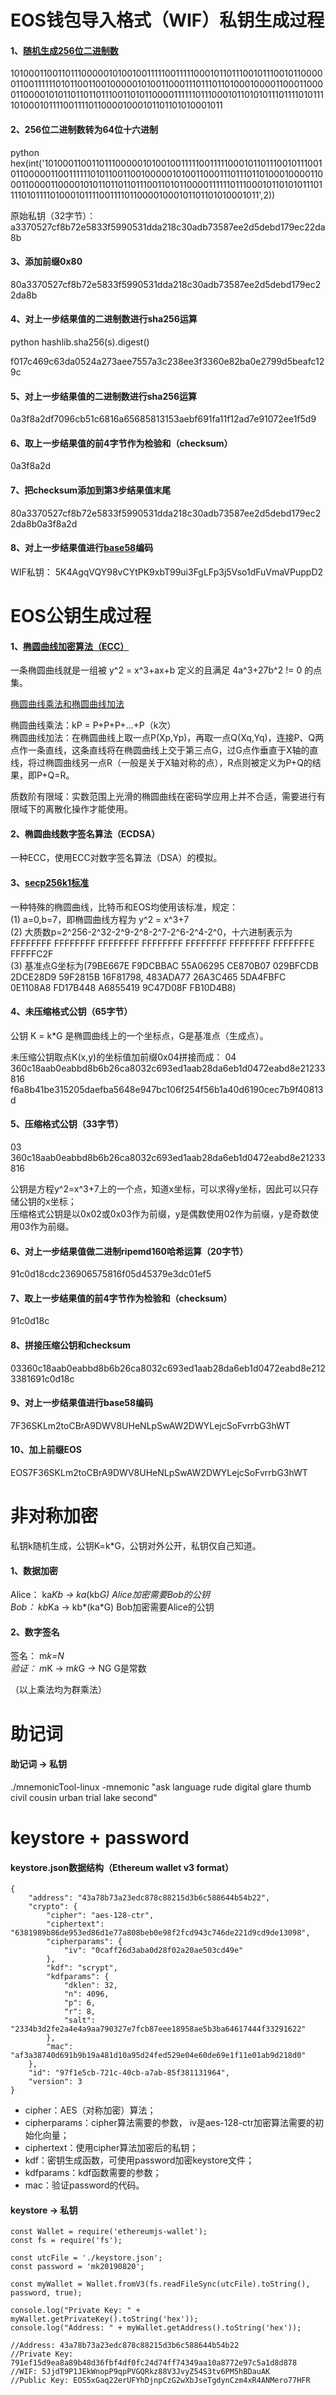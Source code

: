 # EOS钱包导入格式（WIF）私钥生成过程

#### 1、[随机生成256位二进制数](https://www.jisuan.mobi/puB1Bu6H33m3myWS.html)

1010001100110111000001010010011111001111100010110111001011100101100000110011111101011001100100000101001100011101110110100010000110001100001100001010110110110111001101011000011111101110001011010101110111101011110100010111100111101100001000101101101010001011

#### 2、256位二进制数转为64位十六进制

python hex(int('1010001100110111000001010010011111001111100010110111001011100101100000110011111101011001100100000101001100011101110110100010000110001100001100001010110110110111001101011000011111101110001011010101110111101011110100010111100111101100001000101101101010001011',2))

原始私钥（32字节）：
a3370527cf8b72e5833f5990531dda218c30adb73587ee2d5debd179ec22da8b

#### 3、添加前缀0x80

80a3370527cf8b72e5833f5990531dda218c30adb73587ee2d5debd179ec22da8b

#### 4、对上一步结果值的二进制数进行sha256运算

python hashlib.sha256(s).digest()

f017c469c63da0524a273aee7557a3c238ee3f3360e82ba0e2799d5beafc129c

#### 5、对上一步结果值的二进制数进行sha256运算

0a3f8a2df7096cb51c6816a65685813153aebf691fa11f12ad7e91072ee1f5d9

#### 6、取上一步结果值的前4字节作为检验和（checksum）

0a3f8a2d

#### 7、把checksum添加到第3步结果值末尾

80a3370527cf8b72e5833f5990531dda218c30adb73587ee2d5debd179ec22da8b0a3f8a2d

#### 8、对上一步结果值进行[base58](https://www.npmjs.com/package/bs58)编码

WIF私钥：
5K4AgqVQY98vCYtPK9xbT99ui3FgLFp3j5Vso1dFuVmaVPuppD2

# EOS公钥生成过程

#### 1、[椭圆曲线加密算法（ECC）](https://zhuanlan.zhihu.com/p/36326221)

一条椭圆曲线就是一组被 y^2 = x^3+ax+b 定义的且满足 4a^3+27b^2 != 0 的点集。

[椭圆曲线乘法和椭圆曲线加法](https://www.jianshu.com/p/eece4117cb63)  

椭圆曲线乘法：kP = P+P+P+...+P（k次）  
椭圆曲线加法：在椭圆曲线上取一点P(Xp,Yp)，再取一点Q(Xq,Yq)，连接P、Q两点作一条直线，这条直线将在椭圆曲线上交于第三点G，过G点作垂直于X轴的直线，将过椭圆曲线另一点R（一般是关于X轴对称的点），R点则被定义为P+Q的结果，即P+Q=R。

质数阶有限域：实数范围上光滑的椭圆曲线在密码学应用上并不合适，需要进行有限域下的离散化操作才能使用。

#### 2、椭圆曲线数字签名算法（ECDSA）

一种ECC，使用ECC对数字签名算法（DSA）的模拟。

#### 3、[secp256k1标准](https://en.bitcoin.it/wiki/Secp256k1)

一种特殊的椭圆曲线，比特币和EOS均使用该标准，规定：  
(1) a=0,b=7，即椭圆曲线方程为 y^2 = x^3+7  
(2) 大质数p=2^256-2^32-2^9-2^8-2^7-2^6-2^4-2^0，十六进制表示为FFFFFFFF FFFFFFFF FFFFFFFF FFFFFFFF FFFFFFFF FFFFFFFF FFFFFFFE FFFFFC2F  
(3) 基准点G坐标为(79BE667E F9DCBBAC 55A06295 CE870B07 029BFCDB 2DCE28D9 59F2815B 16F81798, 483ADA77 26A3C465 5DA4FBFC 0E1108A8 FD17B448 A6855419 9C47D08F FB10D4B8)

#### 4、未压缩格式公钥（65字节）

公钥 K = k*G 是椭圆曲线上的一个坐标点，G是基准点（生成点）。  

未压缩公钥取点K(x,y)的坐标值加前缀0x04拼接而成：
04 360c18aab0eabbd8b6b26ca8032c693ed1aab28da6eb1d0472eabd8e21233816 f6a8b41be315205daefba5648e947bc106f254f56b1a40d6190cec7b9f40813d

#### 5、压缩格式公钥（33字节）

03 360c18aab0eabbd8b6b26ca8032c693ed1aab28da6eb1d0472eabd8e21233816

公钥是方程y^2=x^3+7上的一个点，知道x坐标，可以求得y坐标，因此可以只存储公钥的x坐标；  
压缩格式公钥是以0x02或0x03作为前缀，y是偶数使用02作为前缀，y是奇数使用03作为前缀。  

#### 6、对上一步结果值做二进制ripemd160哈希运算（20字节）

91c0d18cdc236906575816f05d45379e3dc01ef5

#### 7、取上一步结果值的前4字节作为检验和（checksum）

91c0d18c

#### 8、拼接压缩公钥和checksum

03360c18aab0eabbd8b6b26ca8032c693ed1aab28da6eb1d0472eabd8e2123381691c0d18c

#### 9、对上一步结果值进行base58编码

7F36SKLm2toCBrA9DWV8UHeNLpSwAW2DWYLejcSoFvrrbG3hWT

#### 10、加上前缀EOS

EOS7F36SKLm2toCBrA9DWV8UHeNLpSwAW2DWYLejcSoFvrrbG3hWT

# 非对称加密

私钥k随机生成，公钥K=k*G，公钥对外公开，私钥仅自己知道。  

#### 1、数据加密
Alice： ka*Kb -> ka*(kb*G)    Alice加密需要Bob的公钥  
Bob：   kb*Ka -> kb*(ka*G)    Bob加密需要Alice的公钥

#### 2、数字签名
签名：  m*k=N  
验证：  m*K -> m*k*G -> NG    G是常数

（以上乘法均为群乘法）

# 助记词

#### 助记词 -> 私钥
./mnemonicTool-linux -mnemonic "ask language rude digital glare thumb civil cousin urban trial lake second"

# keystore + password

#### keystore.json数据结构（Ethereum wallet v3 format）
```
{
    "address": "43a78b73a23edc878c88215d3b6c588644b54b22", 
    "crypto": {
        "cipher": "aes-128-ctr", 
        "ciphertext": "6381989b86de953ed86d1e77a808beb0e98f2fcd943c746de221d9cd9de13098", 
        "cipherparams": {
            "iv": "0caff26d3aba0d28f02a20ae503cd49e"
        }, 
        "kdf": "scrypt", 
        "kdfparams": {
            "dklen": 32, 
            "n": 4096, 
            "p": 6, 
            "r": 8, 
            "salt": "2334b3d2fe2a4e4a9aa790327e7fcb87eee18958ae5b3ba64617444f33291622"
        }, 
        "mac": "af3a38740d691b9b19a481d10a95d24fed529e04e60de69e1f11e01ab9d218d0"
    }, 
    "id": "97f1e5cb-721c-40cb-a7ab-85f381131964", 
    "version": 3
}
```

- cipher：AES（对称加密）算法；
- cipherparams：cipher算法需要的参数， iv是aes-128-ctr加密算法需要的初始化向量；
- ciphertext：使用cipher算法加密后的私钥；
- kdf：密钥生成函数，可使用password加密keystore文件；
- kdfparams：kdf函数需要的参数；
- mac：验证password的代码。

#### keystore -> 私钥
```
const Wallet = require('ethereumjs-wallet');
const fs = require('fs');

const utcFile = './keystore.json';
const password = 'mk20190820';

const myWallet = Wallet.fromV3(fs.readFileSync(utcFile).toString(), password, true);

console.log("Private Key: " + myWallet.getPrivateKey().toString('hex')); 
console.log("Address: " + myWallet.getAddress().toString('hex'));

//Address: 43a78b73a23edc878c88215d3b6c588644b54b22               
//Private Key: 791ef15d9ea8a89b48d36fbf4df0fc24d74ff74349aa10a8772e97c5a1d8d878
//WIF: 5JjdT9P1JEkWnopP9qpPVGQRkz88V3JvyZ54S3tv6PM5hBDauAK
//Public Key: EOS5xGaq22erUFYhDjnpCzG2wXbJseTgdynCzm4xR4ANMero77HFR
```










